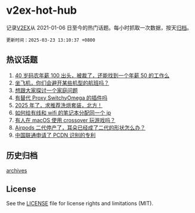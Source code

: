 # v2ex-hot-hub

 记录[V2EX](https://www.v2ex.com/)从 2021-01-06 日至今的热门话题。每小时抓取一次数据，按天[归档](archives)。

`更新时间：2025-03-23 13:10:37 +0800`

## 热议话题

1. [40 岁码农年薪 100 出头，被裁了，还能找到一个年薪 50 的工作么](https://www.v2ex.com/t/1120310)
1. [坐飞机，你们会避开某些机型的航班吗？](https://www.v2ex.com/t/1120396)
1. [想跟大家探讨一个家庭问题](https://www.v2ex.com/t/1120397)
1. [有替代 Proxy SwitchyOmega 的插件吗](https://www.v2ex.com/t/1120361)
1. [2025 年了，求推荐洗烘套装，北方！](https://www.v2ex.com/t/1120307)
1. [如何给有线和 wifi 的笔记本分配同一个 ip](https://www.v2ex.com/t/1120312)
1. [有人在 macOS 使用 crossover 玩游戏吗？](https://www.v2ex.com/t/1120315)
1. [Airpods 二代停产了，耳朵已经成了二代的形状怎么办？](https://www.v2ex.com/t/1120395)
1. [中国联通申请了 PCDN 识别的专利](https://www.v2ex.com/t/1120381)

## 历史归档

[archives](archives)

## License

See the [LICENSE](LICENSE) file for license rights and limitations (MIT).
